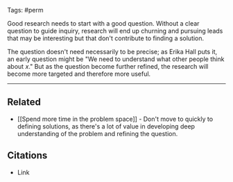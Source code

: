 Tags: #perm 

Good research needs to start with a good question. Without a clear question to guide inquiry, research will end up churning and pursuing leads that may be interesting but that don't contribute to finding a solution. 

The question doesn't need necessarily to be precise; as Erika Hall puts it, an early question might be "We need to understand what other people think about *x*." But as the question become further refined, the research will become more targeted and therefore more useful. 

---
## Related
- [[Spend more time in the problem space]] - Don't move to quickly to defining solutions, as there's a lot of value in developing deep understanding of the problem and refining the question. 

## Citations
- Link